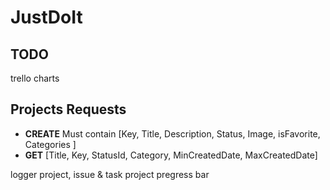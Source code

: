 # JustDoIt

## TODO

trello
charts

## Projects Requests

- **CREATE** Must contain [Key, Title, Description, Status, Image, isFavorite, Categories ]
- **GET** [Title, Key, StatusId, Category, MinCreatedDate, MaxCreatedDate]


logger
project, issue & task
project pregress bar